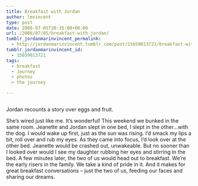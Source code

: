 ```yaml
---
title: Breakfast with Jordan
author: lmvincent
type: post
date: 2008-07-05T20:35:00+00:00
url: /2008/07/05/breakfast-with-jordan/
tumblr_jordanmarinvincent_permalink:
  - http://jordanmarinvincent.tumblr.com/post/15659013721/breakfast-with-jordan
tumblr_jordanmarinvincent_id:
  - 15659013721
tags:
  - breakfast
  - Journey
  - photos
  - the journey

---
```

<a href="http://www.flickr.com/photos/larryvincent/2635898075/" title="photo sharing" target="_blank" rel="noopener"><img src="http://farm4.static.flickr.com/3038/2635898075_9b84b3ff04_m.jpg" alt="" /></a>

Jordan recounts a story over eggs and fruit.

She&rsquo;s wired just like me. It&rsquo;s wonderful! This weekend we bunked in the same room. Jeanette and Jordan slept in one bed, I slept in the other&hellip;with the dog. I would wake up first, just as the sun was rising. I&rsquo;d smack my lips a bit, roll over and rub my eyes. As they came into focus, I&rsquo;d look over at the other bed. Jeanette would be crashed out, unwakeable. But no sooner than I looked over would I see my daughter rubbing her eyes and stirring in the bed. A few minutes later, the two of us would head out to breakfast. We&rsquo;re the early risers in the family. We take a kind of pride in it. And it makes for great breakfast conversations &ndash; just the two of us, feeding our faces and sharing our dreams.

<div class="blogger-post-footer">
  <img loading="lazy" width="1" height="1" src="https://blogger.googleusercontent.com/tracker/9039099668816362935-2812255406053185453?l=jordansjourney2.blogspot.com" alt="" />
</div>